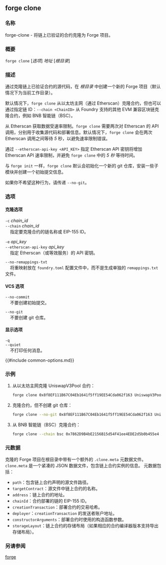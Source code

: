## forge clone

### 名称

forge-clone - 将链上已验证的合约克隆为 Forge 项目。

### 概要

``forge clone`` [*选项*] *地址* [*根目录*]

### 描述

通过克隆链上已验证合约的源代码，在 *根目录* 中创建一个新的 Forge 项目（默认情况下为当前工作目录）。

默认情况下，`forge clone` 从以太坊主网（通过 Etherscan）克隆合约，但也可以通过指定链 ID：`--chain <ChainID>` 从 Foundry 支持的其他 EVM 兼容区块链克隆合约，例如 BNB 智能链（BSC）。

从 Etherscan 获取数据受速率限制。`forge clone` 需要两次对 Etherscan 的 API 调用，分别用于收集源代码和部署信息。默认情况下，`forge clone` 会在两次 Etherscan 调用之间等待 *5* 秒，以避免速率限制错误。

通过 `--etherscan-api-key <API_KEY>` 指定 Etherscan API 密钥将增加 Etherscan API 速率限制，并避免 `forge clone` 中的 *5 秒* 等待时间。

与 `forge init` 一样，`forge clone` 默认会初始化一个新的 git 仓库，安装一些子模块并创建一个初始提交信息。

如果你不希望这种行为，请传递 `--no-git`。

### 选项

#### 克隆选项

`-c` *chain_id*  
`--chain` *chain_id*  
&nbsp;&nbsp;&nbsp;&nbsp;指定要克隆合约的链名称或 EIP-155 ID。

`-e` *api_key*  
`--etherscan-api-key` *api_key*  
&nbsp;&nbsp;&nbsp;&nbsp;指定 Etherscan（或等效服务）的 API 密钥。

`--no-remappings-txt`  
&nbsp;&nbsp;&nbsp;&nbsp;将重映射放在 `foundry.toml` 配置文件中，而不是生成单独的 `remappings.txt` 文件。

#### VCS 选项

`--no-commit`  
&nbsp;&nbsp;&nbsp;&nbsp;不要创建初始提交。

`--no-git`  
&nbsp;&nbsp;&nbsp;&nbsp;不要创建 git 仓库。

#### 显示选项

`-q`  
`--quiet`  
&nbsp;&nbsp;&nbsp;&nbsp;不打印任何消息。

{{#include common-options.md}}

### 示例

1. 从以太坊主网克隆 UniswapV3Pool 合约：
    ```sh
    forge clone 0x8f8EF111B67C04Eb1641f5ff19EE54Cda062f163 UniswapV3Pool 
    ```

2. 克隆合约，但不创建 git 仓库：
    ```sh
    forge clone --no-git 0x8f8EF111B67C04Eb1641f5ff19EE54Cda062f163 UniswapV3Pool
    ```

3. 从 BNB 智能链（BSC）克隆合约：
    ```sh
    forge clone --chain bsc 0x7862D9B4bE2156B15d54F41ee4EDE2d5b0b455e4 UniswapV3Pool 
    ```

### 元数据

克隆的 Forge 项目在根目录中带有一个额外的 `.clone.meta` 元数据文件。
`clone.meta` 是一个紧凑的 JSON 数据文件，包含链上合约实例的信息。
元数据包括：
- `path`：包含链上合约声明的源文件路径。
- `targetContract`：源文件中链上合约的名称。
- `address`：链上合约的地址。
- `chainId`：合约部署的链的 EIP-155 ID。
- `creationTransaction`：部署合约的交易哈希。
- `deployer`：`creationTransaction` 的发送者账户地址。
- `constructorArguments`：部署合约时使用的构造函数参数。
- `storageLayout`：链上合约的存储布局（如果相应的合约编译器版本支持导出存储布局）。

### 另请参阅

[forge](./forge.md)